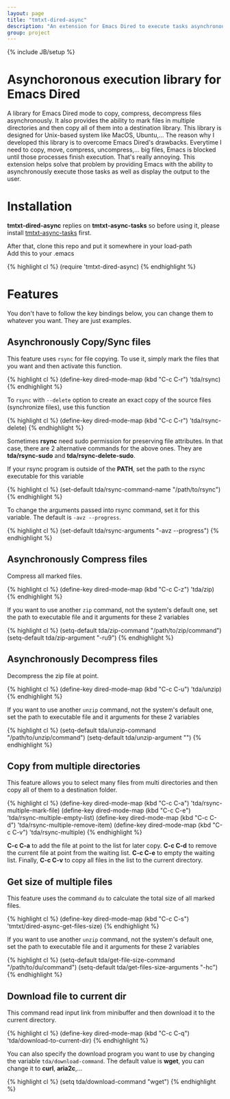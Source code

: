 ```yaml
---
layout: page
title: "tmtxt-dired-async"
description: "An extension for Emacs Dired to execute tasks asynchronously"
group: project
---
```

{% include JB/setup %}

# Asynchoronous execution library for Emacs Dired

A library for Emacs Dired mode to copy, compress, decompress files
asynchronously. It also provides the ability to mark files in multiple
directories and then copy all of them into a destination library. This
library is designed for Unix-based system like MacOS, Ubuntu,... The
reason why I developed this library is to overcome Emacs Dired's
drawbacks. Everytime I need to copy, move, compress, uncompress,... big
files, Emacs is blocked until those processes finish execution. That's
really annoying. This extension helps solve that problem by providing
Emacs with the ability to asynchronously execute those tasks as well as
display the output to the user.

# Installation

**tmtxt-dired-async** replies on **tmtxt-async-tasks** so before using it,
please install [tmtxt-async-tasks](/tmtxt-async-tasks.html) first.

After that, clone this repo and put it somewhere in your load-path  
Add this to your .emacs

{% highlight cl %}
(require 'tmtxt-dired-async)
{% endhighlight %}

# Features

You don't have to follow the key bindings below, you can change them to whatever
you want. They are just examples.

## Asynchronously Copy/Sync files

This feature uses `rsync` for file copying. To use it, simply mark the files
that you want and then activate this function.

{% highlight cl %}
(define-key dired-mode-map (kbd "C-c C-r") 'tda/rsync)
{% endhighlight %}

To `rsync` with `--delete` option to create an exact copy of the source files
(synchronize files), use this function

{% highlight cl %}
(define-key dired-mode-map (kbd "C-c C-r") 'tda/rsync-delete)
{% endhighlight %}

Sometimes **rsync** need sudo permission for preserving file attributes. In that
case, there are 2 alternative commands for the above ones. They are
**tda/rsync-sudo** and **tda/rsync-delete-sudo**.

If your rsync program is outside of the **PATH**, set the path to the rsync
executable for this variable

{% highlight cl %}
(set-default tda/rsync-command-name "/path/to/rsync")
{% endhighlight %}

To change the arguments passed into rsync command, set it for this variable. The
default is `-avz --progress`.

{% highlight cl %}
(set-default tda/rsync-arguments "-avz --progress")
{% endhighlight %}

## Asynchronously Compress files

Compress all marked files.

{% highlight cl %}
(define-key dired-mode-map (kbd "C-c C-z") 'tda/zip)
{% endhighlight %}

If you want to use another `zip` command, not the system's default one, set the
path to executable file and it arguments for these 2 variables

{% highlight cl %}
(setq-default tda/zip-command "/path/to/zip/command")
(setq-default tda/zip-argument "-ru9")
{% endhighlight %}

## Asynchronously Decompress files

Decompress the zip file at point.

{% highlight cl %}
(define-key dired-mode-map (kbd "C-c C-u") 'tda/unzip)
{% endhighlight %}

If you want to use another `unzip` command, not the system's default one, set the
path to executable file and it arguments for these 2 variables

{% highlight cl %}
(setq-default tda/unzip-command "/path/to/unzip/command")
(setq-default tda/unzip-argument "")
{% endhighlight %}

## Copy from multiple directories

This feature allows you to select many files from multi directories and then
copy all of them to a destination folder.

{% highlight cl %}
(define-key dired-mode-map (kbd "C-c C-a") 'tda/rsync-multiple-mark-file)
(define-key dired-mode-map (kbd "C-c C-e") 'tda/rsync-multiple-empty-list)
(define-key dired-mode-map (kbd "C-c C-d") 'tda/rsync-multiple-remove-item)
(define-key dired-mode-map (kbd "C-c C-v") 'tda/rsync-multiple)
{% endhighlight %}

**C-c C-a** to add the file at point to the list for later copy. **C-c C-d** to
remove the current file at point from the waiting list. **C-c C-e** to empty the
waiting list. Finally, **C-c C-v** to copy all files in the list to the current
directory.

## Get size of multiple files

This feature uses the command `du` to calculate the total size of all marked
files.

{% highlight cl %}
(define-key dired-mode-map (kbd "C-c C-s") 'tmtxt/dired-async-get-files-size)
{% endhighlight %}

If you want to use another `unzip` command, not the system's default one, set the
path to executable file and it arguments for these 2 variables

{% highlight cl %}
(setq-default tda/get-file-size-command "/path/to/du/command")
(setq-default tda/get-files-size-arguments "-hc")
{% endhighlight %}

## Download file to current dir

This command read input link from minibuffer and then download it to the current
directory.

{% highlight cl %}
(define-key dired-mode-map (kbd "C-c C-q") 'tda/download-to-current-dir)
{% endhighlight %}

You can also specify the download program you want to use by changing the
variable `tda/download-command`. The default value is **wget**, you can change
it to **curl**, **aria2c**,...

{% highlight cl %}
(setq tda/download-command "wget")
{% endhighlight %}

